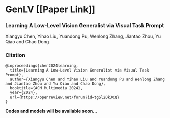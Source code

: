 # GenLV [[Paper Link]]

### Learning A Low-Level Vision Generalist via Visual Task Prompt
Xiangyu Chen, Yihao Liu, Yuandong Pu, Wenlong Zhang, Jiantao Zhou, Yu Qiao and Chao Dong

### Citation

    @inproceedings{chen2024learning,
      title={Learning A Low-Level Vision Generalist via Visual Task Prompt},
      author={Xiangyu Chen and Yihao Liu and Yuandong Pu and Wenlong Zhang and Jiantao Zhou and Yu Qiao and Chao Dong},
      booktitle={ACM Multimedia 2024},
      year={2024},
      url={https://openreview.net/forum?id=tgSl2DkJCQ}
    }

**Codes and models will be available soon...**
